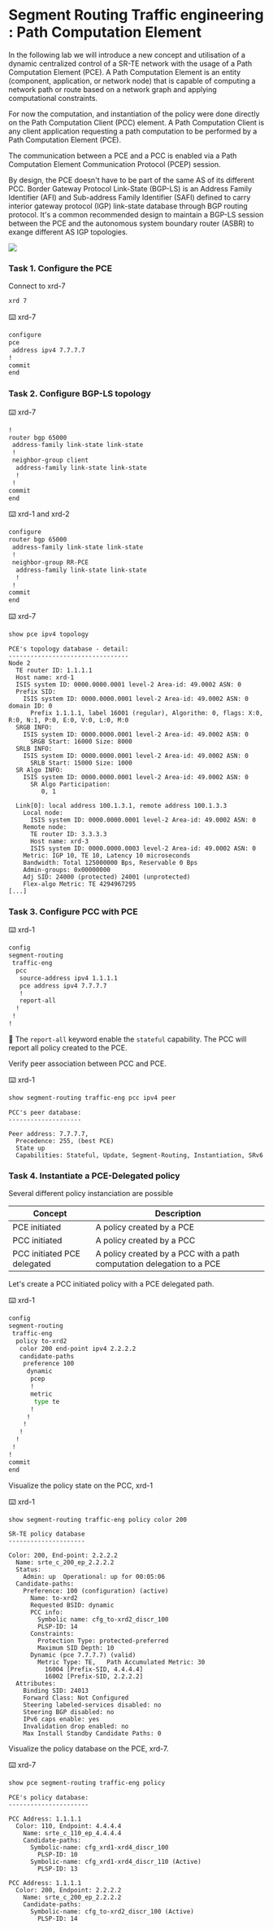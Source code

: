# Segment Routing Traffic engineering : Path Computation Element

In the following lab we will introduce a new concept and utilisation of a dynamic centralized control of a SR-TE network with the usage of a Path Computation Element (PCE). A Path Computation Element is an entity (component, application, or network node) that is capable of computing a network path or
route based on a network graph and applying computational constraints.

For now the computation, and instantiation of the policy were done directly on the Path Computation Client (PCC) element. A Path Computation Client is any client application requesting a
path computation to be performed by a Path Computation Element (PCE).

The communication between a PCE and a PCC is enabled via a Path Computation Element Communication Protocol (PCEP) session.

By design, the PCE doesn't have to be part of the same AS of its different PCC. 
Border Gateway Protocol Link-State (BGP-LS) is an Address Family Identifier (AFI) and Sub-address Family Identifier (SAFI) defined to carry interior gateway protocol (IGP) link-state database through BGP routing protocol.
It's a common recommended design to maintain a BGP-LS session between the PCE and the autonomous system boundary router (ASBR) to exange different AS IGP topologies.

![](images/7.png)

### Task 1. Configure the PCE

Connect to xrd-7
```bash
xrd 7
```

:keyboard: xrd-7
```bash
configure
pce
 address ipv4 7.7.7.7
!
commit 
end
```

### Task 2. Configure BGP-LS topology

:keyboard: xrd-7
```bash
!
router bgp 65000
 address-family link-state link-state
 !
 neighbor-group client
  address-family link-state link-state
  !
 !
commit
end
```

:keyboard: xrd-1 and xrd-2
```bash
configure
router bgp 65000
 address-family link-state link-state
 !
 neighbor-group RR-PCE
  address-family link-state link-state
  !
 !
commit
end
```

:keyboard: xrd-7
```bash
show pce ipv4 topology
```
```
PCE's topology database - detail:
---------------------------------
Node 2
  TE router ID: 1.1.1.1
  Host name: xrd-1
  ISIS system ID: 0000.0000.0001 level-2 Area-id: 49.0002 ASN: 0
  Prefix SID:
    ISIS system ID: 0000.0000.0001 level-2 Area-id: 49.0002 ASN: 0 domain ID: 0
      Prefix 1.1.1.1, label 16001 (regular), Algorithm: 0, flags: X:0, R:0, N:1, P:0, E:0, V:0, L:0, M:0
  SRGB INFO:
    ISIS system ID: 0000.0000.0001 level-2 Area-id: 49.0002 ASN: 0
      SRGB Start: 16000 Size: 8000
  SRLB INFO:
    ISIS system ID: 0000.0000.0001 level-2 Area-id: 49.0002 ASN: 0
      SRLB Start: 15000 Size: 1000
  SR Algo INFO:
    ISIS system ID: 0000.0000.0001 level-2 Area-id: 49.0002 ASN: 0
      SR Algo Participation:
         0, 1

  Link[0]: local address 100.1.3.1, remote address 100.1.3.3
    Local node:
      ISIS system ID: 0000.0000.0001 level-2 Area-id: 49.0002 ASN: 0
    Remote node:
      TE router ID: 3.3.3.3
      Host name: xrd-3
      ISIS system ID: 0000.0000.0003 level-2 Area-id: 49.0002 ASN: 0
    Metric: IGP 10, TE 10, Latency 10 microseconds
    Bandwidth: Total 125000000 Bps, Reservable 0 Bps
    Admin-groups: 0x00000000
    Adj SID: 24000 (protected) 24001 (unprotected)
    Flex-algo Metric: TE 4294967295
[...]
```


### Task 3. Configure PCC with PCE 

:keyboard: xrd-1
```bash
config
segment-routing
 traffic-eng
  pcc
   source-address ipv4 1.1.1.1
   pce address ipv4 7.7.7.7
   !
   report-all
  !
 !
!
```

:pushpin: The `report-all` keyword enable the `stateful` capability. The PCC will report all policy created to the PCE.

Verify peer association between PCC and PCE.

:keyboard: xrd-1
```bash
show segment-routing traffic-eng pcc ipv4 peer 
```
```
PCC's peer database:
--------------------

Peer address: 7.7.7.7, 
  Precedence: 255, (best PCE)
  State up
  Capabilities: Stateful, Update, Segment-Routing, Instantiation, SRv6
```

### Task 4. Instantiate a PCE-Delegated policy 

Several different policy instanciation are possible

| Concept                     | Description                                                           |
|-----------------------------|-----------------------------------------------------------------------|
| PCE initiated               | A policy created by a PCE                                             |
| PCC initiated               | A policy created by a PCC                                             |
| PCC initiated PCE delegated | A policy created by a PCC with a path computation delegation to a PCE |


Let's create a PCC initiated policy with a PCE delegated path.

:keyboard: xrd-1
```bash
config
segment-routing
 traffic-eng
  policy to-xrd2
   color 200 end-point ipv4 2.2.2.2
   candidate-paths
    preference 100
     dynamic
      pcep
      !
      metric
       type te
      !
     !
    !
   !
  !
 !
!
commit
end
```

Visualize the policy state on the PCC, xrd-1

:keyboard: xrd-1
```bash
show segment-routing traffic-eng policy color 200
```
```console
SR-TE policy database
---------------------

Color: 200, End-point: 2.2.2.2
  Name: srte_c_200_ep_2.2.2.2
  Status:
    Admin: up  Operational: up for 00:05:06 
  Candidate-paths:
    Preference: 100 (configuration) (active)
      Name: to-xrd2
      Requested BSID: dynamic
      PCC info:
        Symbolic name: cfg_to-xrd2_discr_100
        PLSP-ID: 14
      Constraints:
        Protection Type: protected-preferred
        Maximum SID Depth: 10 
      Dynamic (pce 7.7.7.7) (valid)
        Metric Type: TE,   Path Accumulated Metric: 30 
          16004 [Prefix-SID, 4.4.4.4]
          16002 [Prefix-SID, 2.2.2.2]
  Attributes:
    Binding SID: 24013
    Forward Class: Not Configured
    Steering labeled-services disabled: no
    Steering BGP disabled: no
    IPv6 caps enable: yes
    Invalidation drop enabled: no
    Max Install Standby Candidate Paths: 0
```

Visualize the policy database on the PCE, xrd-7.

:keyboard: xrd-7
```bash
show pce segment-routing traffic-eng policy 
```
```
PCE's policy database: 
----------------------

PCC Address: 1.1.1.1
  Color: 110, Endpoint: 4.4.4.4
    Name: srte_c_110_ep_4.4.4.4
    Candidate-paths:
      Symbolic-name: cfg_xrd1-xrd4_discr_100
        PLSP-ID: 10
      Symbolic-name: cfg_xrd1-xrd4_discr_110 (Active)
        PLSP-ID: 13

PCC Address: 1.1.1.1
  Color: 200, Endpoint: 2.2.2.2
    Name: srte_c_200_ep_2.2.2.2
    Candidate-paths:
      Symbolic-name: cfg_to-xrd2_discr_100 (Active)
        PLSP-ID: 14
```
